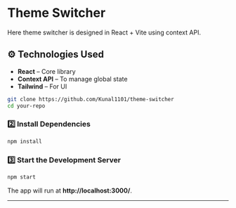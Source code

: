 # Theme Switcher

Here theme switcher is designed in React + Vite using context API.

## ⚙ Technologies Used

- **React** – Core library
- **Context API** – To manage global state
- **Tailwind** – For UI

```sh
git clone https://github.com/Kunal1101/theme-switcher
cd your-repo
```

### 2️⃣ Install Dependencies

```sh
npm install
```

### 3️⃣ Start the Development Server

```sh
npm start
```

The app will run at **http://localhost:3000/**.

---
